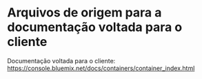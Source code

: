 # Arquivos de origem para a documentação voltada para o cliente

Documentação voltada para o cliente: https://console.bluemix.net/docs/containers/container_index.html


